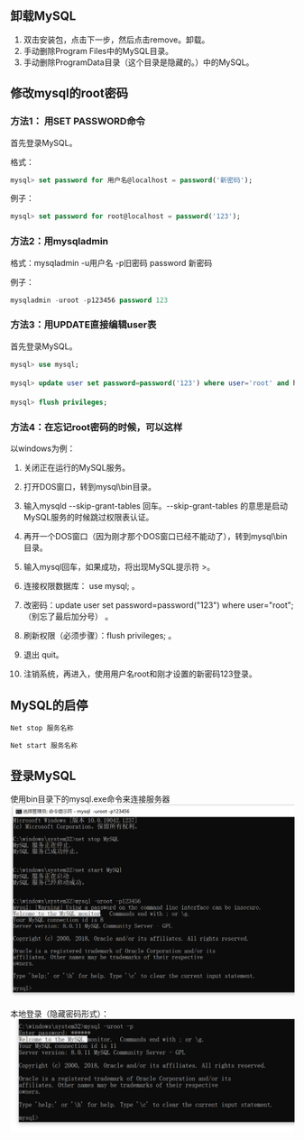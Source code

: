 ## 卸载MySQL

1. 双击安装包，点击下一步，然后点击remove。卸载。
2. 手动删除Program Files中的MySQL目录。
3. 手动删除ProgramData目录（这个目录是隐藏的。）中的MySQL。

## 修改mysql的root密码

### 方法1： 用SET PASSWORD命令

首先登录MySQL。

格式：
```sql
mysql> set password for 用户名@localhost = password('新密码');
```

例子：
```sql
mysql> set password for root@localhost = password('123');
```

### 方法2：用mysqladmin

格式：mysqladmin -u用户名 -p旧密码 password 新密码

例子：
```sql
mysqladmin -uroot -p123456 password 123
```

### 方法3：用UPDATE直接编辑user表

首先登录MySQL。

```sql
mysql> use mysql;

mysql> update user set password=password('123') where user='root' and host='localhost';

mysql> flush privileges;

```

### 方法4：在忘记root密码的时候，可以这样

以windows为例：

1. 关闭正在运行的MySQL服务。

2. 打开DOS窗口，转到mysql\bin目录。

3. 输入mysqld --skip-grant-tables 回车。--skip-grant-tables 的意思是启动MySQL服务的时候跳过权限表认证。

4. 再开一个DOS窗口（因为刚才那个DOS窗口已经不能动了），转到mysql\bin目录。

5. 输入mysql回车，如果成功，将出现MySQL提示符 >。

6. 连接权限数据库： use mysql; 。

7. 改密码：update user set password=password("123") where user="root";（别忘了最后加分号） 。

8. 刷新权限（必须步骤）：flush privileges; 。

9. 退出 quit。

10. 注销系统，再进入，使用用户名root和刚才设置的新密码123登录。

## MySQL的启停

```shell
Net stop 服务名称
```

```shell
Net start 服务名称
```

## 登录MySQL

使用bin目录下的mysql.exe命令来连接服务器
![显式密码输入](../../public/note/MySql/MySql%E7%9A%84%E5%8D%B8%E8%BD%BD%E4%B8%8E%E5%AF%86%E7%A0%81%E4%BF%AE%E6%94%B9/img-1.png)

本地登录（隐藏密码形式）：
![隐式密码输入](../../public/note/MySql/MySql%E7%9A%84%E5%8D%B8%E8%BD%BD%E4%B8%8E%E5%AF%86%E7%A0%81%E4%BF%AE%E6%94%B9/img-2.png)
























